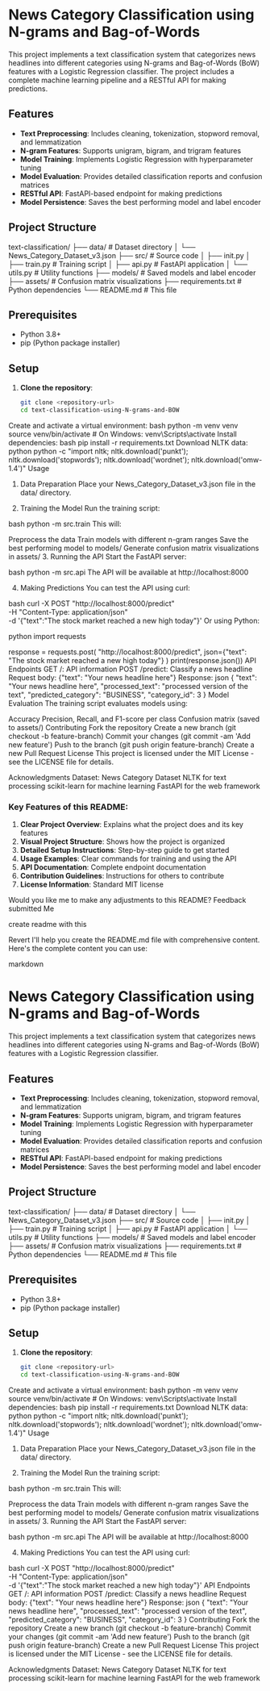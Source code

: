 # News Category Classification using N-grams and Bag-of-Words

This project implements a text classification system that categorizes news headlines into different categories using N-grams and Bag-of-Words (BoW) features with a Logistic Regression classifier. The project includes a complete machine learning pipeline and a RESTful API for making predictions.

## Features

- **Text Preprocessing**: Includes cleaning, tokenization, stopword removal, and lemmatization
- **N-gram Features**: Supports unigram, bigram, and trigram features
- **Model Training**: Implements Logistic Regression with hyperparameter tuning
- **Model Evaluation**: Provides detailed classification reports and confusion matrices
- **RESTful API**: FastAPI-based endpoint for making predictions
- **Model Persistence**: Saves the best performing model and label encoder

## Project Structure
text-classification/ ├── data/ # Dataset directory │ └── News_Category_Dataset_v3.json ├── src/ # Source code │ ├── init.py │ ├── train.py # Training script │ ├── api.py # FastAPI application │ └── utils.py # Utility functions ├── models/ # Saved models and label encoder ├── assets/ # Confusion matrix visualizations ├── requirements.txt # Python dependencies └── README.md # This file


## Prerequisites

- Python 3.8+
- pip (Python package installer)

## Setup

1. **Clone the repository**:
   ```bash
   git clone <repository-url>
   cd text-classification-using-N-grams-and-BOW
Create and activate a virtual environment:
bash
python -m venv venv
source venv/bin/activate  # On Windows: venv\Scripts\activate
Install dependencies:
bash
pip install -r requirements.txt
Download NLTK data:
python
python -c "import nltk; nltk.download('punkt'); nltk.download('stopwords'); nltk.download('wordnet'); nltk.download('omw-1.4')"
Usage
1. Data Preparation
Place your News_Category_Dataset_v3.json file in the data/ directory.

2. Training the Model
Run the training script:

bash
python -m src.train
This will:

Preprocess the data
Train models with different n-gram ranges
Save the best performing model to models/
Generate confusion matrix visualizations in assets/
3. Running the API
Start the FastAPI server:

bash
python -m src.api
The API will be available at http://localhost:8000

4. Making Predictions
You can test the API using curl:

bash
curl -X POST "http://localhost:8000/predict" \
     -H "Content-Type: application/json" \
     -d '{"text":"The stock market reached a new high today"}'
Or using Python:

python
import requests

response = requests.post(
    "http://localhost:8000/predict",
    json={"text": "The stock market reached a new high today"}
)
print(response.json())
API Endpoints
GET /: API information
POST /predict: Classify a news headline
Request body: {"text": "Your news headline here"}
Response:
json
{
    "text": "Your news headline here",
    "processed_text": "processed version of the text",
    "predicted_category": "BUSINESS",
    "category_id": 3
}
Model Evaluation
The training script evaluates models using:

Accuracy
Precision, Recall, and F1-score per class
Confusion matrix (saved to assets/)
Contributing
Fork the repository
Create a new branch (git checkout -b feature-branch)
Commit your changes (git commit -am 'Add new feature')
Push to the branch (git push origin feature-branch)
Create a new Pull Request
License
This project is licensed under the MIT License - see the LICENSE file for details.

Acknowledgments
Dataset: News Category Dataset
NLTK for text processing
scikit-learn for machine learning
FastAPI for the web framework

### Key Features of this README:

1. **Clear Project Overview**: Explains what the project does and its key features
2. **Visual Project Structure**: Shows how the project is organized
3. **Detailed Setup Instructions**: Step-by-step guide to get started
4. **Usage Examples**: Clear commands for training and using the API
5. **API Documentation**: Complete endpoint documentation
6. **Contribution Guidelines**: Instructions for others to contribute
7. **License Information**: Standard MIT license

Would you like me to make any adjustments to this README?
Feedback submitted
Me

create readme with this 

Revert
I'll help you create the README.md file with comprehensive content. Here's the complete content you can use:

markdown
# News Category Classification using N-grams and Bag-of-Words

This project implements a text classification system that categorizes news headlines into different categories using N-grams and Bag-of-Words (BoW) features with a Logistic Regression classifier.

## Features

- **Text Preprocessing**: Includes cleaning, tokenization, stopword removal, and lemmatization
- **N-gram Features**: Supports unigram, bigram, and trigram features
- **Model Training**: Implements Logistic Regression with hyperparameter tuning
- **Model Evaluation**: Provides detailed classification reports and confusion matrices
- **RESTful API**: FastAPI-based endpoint for making predictions
- **Model Persistence**: Saves the best performing model and label encoder

## Project Structure
text-classification/ ├── data/ # Dataset directory │ └── News_Category_Dataset_v3.json ├── src/ # Source code │ ├── init.py │ ├── train.py # Training script │ ├── api.py # FastAPI application │ └── utils.py # Utility functions ├── models/ # Saved models and label encoder ├── assets/ # Confusion matrix visualizations ├── requirements.txt # Python dependencies └── README.md # This file


## Prerequisites

- Python 3.8+
- pip (Python package installer)

## Setup

1. **Clone the repository**:
   ```bash
   git clone <repository-url>
   cd text-classification-using-N-grams-and-BOW
Create and activate a virtual environment:
bash
python -m venv venv
source venv/bin/activate  # On Windows: venv\Scripts\activate
Install dependencies:
bash
pip install -r requirements.txt
Download NLTK data:
python
python -c "import nltk; nltk.download('punkt'); nltk.download('stopwords'); nltk.download('wordnet'); nltk.download('omw-1.4')"
Usage
1. Data Preparation
Place your News_Category_Dataset_v3.json file in the data/ directory.

2. Training the Model
Run the training script:

bash
python -m src.train
This will:

Preprocess the data
Train models with different n-gram ranges
Save the best performing model to models/
Generate confusion matrix visualizations in assets/
3. Running the API
Start the FastAPI server:

bash
python -m src.api
The API will be available at http://localhost:8000

4. Making Predictions
You can test the API using curl:

bash
curl -X POST "http://localhost:8000/predict" \
     -H "Content-Type: application/json" \
     -d '{"text":"The stock market reached a new high today"}'
API Endpoints
GET /: API information
POST /predict: Classify a news headline
Request body: {"text": "Your news headline here"}
Response:
json
{
    "text": "Your news headline here",
    "processed_text": "processed version of the text",
    "predicted_category": "BUSINESS",
    "category_id": 3
}
Contributing
Fork the repository
Create a new branch (git checkout -b feature-branch)
Commit your changes (git commit -am 'Add new feature')
Push to the branch (git push origin feature-branch)
Create a new Pull Request
License
This project is licensed under the MIT License - see the LICENSE file for details.

Acknowledgments
Dataset: News Category Dataset
NLTK for text processing
scikit-learn for machine learning
FastAPI for the web framework
